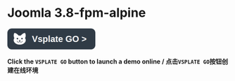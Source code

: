 # Joomla 3.8-fpm-alpine

<a href="https://www.vsplate.com/?docker-compose=https://github.com/vsplate/dcenvs/joomla/3.8-fpm-alpine"><img alt="VSPLATE GO" src="https://raw.githubusercontent.com/vsplate/images/master/vsgo_btn.png" width="200px"></a>

**Click the `VSPLATE GO` button to launch a demo online / 点击`VSPLATE GO`按钮创建在线环境**